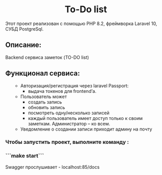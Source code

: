 <h1 align="center">To-Do list</h1>
  <p> Этот проект реализован с помощью PHP 8.2, фреймворка Laravel 10, СУБД PostgreSql.
 <h2>Описание:</h2>
  <p> Backend сервиса  заметок (TO-DO list)</p>
<h2>Функционал сервиса:</h2>
<ul>

- Авторизация/регистрация через laravel Passport:
    -  выдача токенов для frontend’а.
- Пользователь может
    - создать запись
    - обновить запись
    - посмотреть одну/несколько записей
    - каждый пользователь имеет доступ только к своим заметкам. Администратор – ко всем.
- Уведомление о создании записи приходит админу на почту
</ul>

<h3>Чтобы запустить проект, выполните команду :</h3>

<h3>```make start```</h3>

Swagger прослушивает - localhost:85/docs
